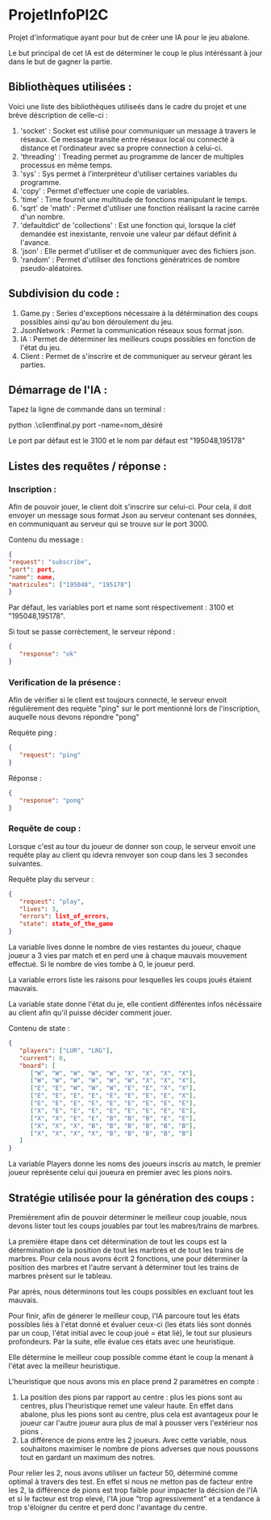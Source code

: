 # ProjetInfoPI2C
Projet d'informatique ayant pour but de créer une IA pour le jeu abalone.

Le but principal de cet IA est de déterminer le coup le plus intéréssant à jour dans le but de gagner la partie.

## Bibliothèques utilisées : 

Voici une liste des bibliothèques utiliseés dans le cadre du projet et une brève déscription de celle-ci : 
1) 'socket' : Socket est utilisé pour communiquer un message à travers le réseaux. Ce message transite entre réseaux local ou connecté à distance et l'ordinateur avec sa propre connection à celui-ci.
2) 'threading' : Treading permet au programme de lancer de multiples processus en même temps.
3) 'sys' : Sys permet à l'interpréteur d'utiliser certaines variables du programme.
4) 'copy' : Permet d'effectuer une copie de variables.
5) 'time' : Time fournit une multitude de fonctions manipulant le temps.
6) 'sqrt' de 'math' : Permet d'utiliser une fonction réalisant la racine carrée d'un nombre.
7) 'defaultdict' de 'collections' : Est une fonction qui, lorsque la cléf demandée est inexistante, renvoie une valeur par défaut définit à l'avance.
8) 'json' : Elle permet d'utiliser et de communiquer avec des fichiers json.
9) 'random' : Permet d'utiliser des fonctions génératrices de nombre pseudo-aléatoires.

## Subdivision du code : 

1) Game.py : Series d'exceptions nécessaire à la détérmination des coups possibles ainsi qu'au bon déroulement du jeu. 
2) JsonNetwork : Permet la communication réseaux sous format json.
3) IA : Permet de déterminer les meilleurs coups possibles en fonction de l'état du jeu.
4) Client : Permet de s'inscrire et de communiquer au serveur gérant les parties.


## Démarrage de l'IA : 
Tapez la ligne de commande dans un terminal : 

python .\clientfinal.py port -name=nom_désiré

Le port par défaut est le 3100 et le nom par défaut est "195048,195178"

## Listes des requêtes / réponse : 

### Inscription : 

Afin de pouvoir jouer, le client doit s'inscrire sur celui-ci. Pour cela, il doit envoyer un message sous format Json au serveur contenant ses données, en communiquant au serveur qui se trouve sur le port 3000.

Contenu du message : 

```json
{
"request": "subscribe",
"port": port,
"name": name,
"matricules": ["195048", "195178"]
}
```

Par défaut, les variables port et name sont réspectivement : 3100 et "195048,195178".

Si tout se passe corrèctement, le serveur répond : 

```json
{
   "response": "ok"
}
```


### Verification de la présence : 


 Afin de vérifier si le client est toujours connecté, le serveur envoit régulièrement des requète "ping" sur le port mentionné lors de l'inscription, auquelle nous devons répondre "pong"

Requète ping : 

```json
{
   "request": "ping"
}
```
Réponse : 

```json
{
   "response": "pong"
}
```

### Requête de coup : 



Lorsque c'est au tour du joueur de donner son coup, le serveur envoit une requête play au client qu idevra renvoyer son coup dans les 3 secondes suivantes.


Requête play du serveur : 

```json
{
   "request": "play",
   "lives": 3,
   "errors": list_of_errors,
   "state": state_of_the_game
}
```

La variable lives donne le nombre de vies restantes du joueur, chaque joueur a 3 vies par match et en perd une à chaque mauvais mouvement effectué. Si le nombre de vies tombe à 0, le joueur perd.

La variable errors liste les raisons pour lesquelles les coups joués étaient mauvais.

La variable state donne l'état du je, elle contient différentes infos nécéssaire au client afin qu'il puisse décider comment jouer. 

Contenu de state : 

```json
{
   "players": ["LUR", "LRG"],
   "current": 0,
   "board": [
      ["W", "W", "W", "W", "W", "X", "X", "X", "X"],
      ["W", "W", "W", "W", "W", "W", "X", "X", "X"],
      ["E", "E", "W", "W", "W", "E", "E", "X", "X"],
      ["E", "E", "E", "E", "E", "E", "E", "E", "X"],
      ["E", "E", "E", "E", "E", "E", "E", "E", "E"],
      ["X", "E", "E", "E", "E", "E", "E", "E", "E"],
      ["X", "X", "E", "E", "B", "B", "B", "E", "E"],
      ["X", "X", "X", "B", "B", "B", "B", "B", "B"],
      ["X", "X", "X", "X", "B", "B", "B", "B", "B"]
   ]
}
```

La variable Players donne les noms des joueurs inscris au match, le premier joueur représente celui qui joueura en premier avec les pions noirs. 


## Stratégie utilisée pour la génération des coups :

Premièrement afin de pouvoir déterminer le meilleur coup jouable, nous devons lister tout les coups jouables par tout les mabres/trains de marbres. 

La première étape dans cet détermination de tout les coups est la détermination de la position de tout les marbres et de tout les trains de marbres. Pour cela nous avons écrit 2 fonctions, une pour déterminer la position des marbres et l'autre servant à déterminer tout les trains de marbres présent sur le tableau. 

Par après, nous déterminons tout les coups possibles en excluant tout les mauvais.

Pour finir, afin de génerer le meilleur coup, l'IA parcoure tout les états possibles liés à l'état donné et évaluer ceux-ci (les états liés sont donnés par un coup, l'état initial avec le coup joué = état lié), le tout sur plusieurs profondeurs. Par la suite, elle évalue ces états avec une heuristique. 

Elle détermine le meilleur coup possible comme étant le coup la menant à l'état avec la meilleur heuristique. 

L'heuristique que nous avons mis en place prend 2 paramètres en compte : 

1. La position des pions par rapport au centre : plus les pions sont au centres, plus l'heuristique remet une valeur haute. En effet dans abalone, plus les pions sont au centre, plus cela est avantageux pour le joueur car l'autre joueur aura plus de mal à pousser vers l'extérieur nos pions .
2. La différence de pions entre les 2 joueurs. Avec cette variable, nous souhaitons maximiser le nombre de pions adverses que nous poussons tout en gardant un maximum des notres. 

Pour relier les 2, nous avons utiliser un facteur 50, déterminé comme optimal à travers des test. En effet si nous ne metton pas de facteur entre les 2, la différence de pions est trop faible pour impacter la décision de l'IA et si le facteur est trop elevé, l'IA joue "trop agressivement" et a tendance à trop s'éloigner du centre et perd donc l'avantage du centre.
